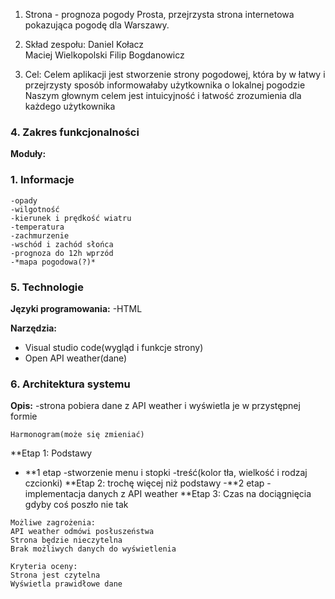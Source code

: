 
1. Strona - prognoza pogody
Prosta, przejrzysta strona internetowa pokazująca pogodę dla Warszawy.

2. Skład zespołu:
    Daniel Kołacz   
    Maciej Wielkopolski
    Filip Bogdanowicz

3. Cel:
Celem aplikacji jest stworzenie strony pogodowej, która by w łatwy i przejrzysty sposób informowałaby użytkownika o lokalnej pogodzie
Naszym głownym celem jest intuicyjność i łatwość zrozumienia dla każdego użytkownika


### 4. Zakres funkcjonalności

**Moduły:**

   
### 1. Informacje
    -opady
    -wilgotność
    -kierunek i prędkość wiatru
    -temperatura
    -zachmurzenie
    -wschód i zachód słońca
    -prognoza do 12h wprzód
    -*mapa pogodowa(?)*
### 5. Technologie
**Języki programowania:**
   -HTML

**Narzędzia:**
   - Visual studio code(wygląd i funkcje strony)
   - Open API weather(dane)

### 6. Architektura systemu
  

**Opis:**
   -strona pobiera dane z API  weather i wyświetla je w przystępnej formie
     
    Harmonogram(może się zmieniać)

**Etap 1: Podstawy
   - **1 etap
        -stworzenie menu i stopki
        -treść(kolor tła, wielkość i rodzaj czcionki)
**Etap 2: trochę więcej niż podstawy
    -**2 etap
        -implementacja danych z API weather
**Etap 3: Czas na dociągnięcia gdyby coś poszło nie tak

    Możliwe zagrożenia:
    API weather odmówi posłuszeństwa
    Strona będzie nieczytelna
    Brak możliwych danych do wyświetlenia

    Kryteria oceny:
    Strona jest czytelna
    Wyświetla prawidłowe dane
    

